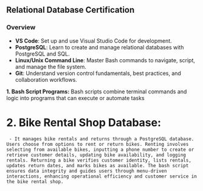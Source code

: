 ## Relational Database Certification

### Overview
- **VS Code**: Set up and use Visual Studio Code for development.
- **PostgreSQL**: Learn to create and manage relational databases with PostgreSQL and SQL.
- **Linux/Unix Command Line**: Master Bash commands to navigate, script, and manage the file system.
- **Git**: Understand version control fundamentals, best practices, and collaboration workflows.

 **1. Bash Script Programs:** Bash scripts combine terminal commands and logic into programs that can execute or automate tasks

# 2. Bike Rental Shop Database:
     - It manages bike rentals and returns through a PostgreSQL database. Users choose from options to rent or return bikes. Renting involves selecting from available bikes, inputting a phone number to create or retrieve customer details, updating bike availability, and logging rentals. Returning a bike verifies customer identity, lists rentals, updates return dates, and marks bikes as available. The bash script ensures data integrity and guides users through menu-driven interactions, enhancing operational efficiency and customer service in the bike rental shop.
